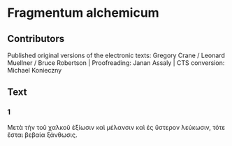 # Fragmentum alchemicum  

## Contributors  
Published original versions of the electronic texts: Gregory Crane / Leonard Muellner / Bruce Robertson | Proofreading: Janan Assaly | CTS conversion: Michael Konieczny  

## Text  
### 1  
Μετὰ τὴν τοῦ χαλκοῦ ἐξίωσιν καὶ μέλανσιν καὶ ἐς ὕστερον λεύκωσιν, τότε ἔσται βεβαία ξάνθωσις.  
